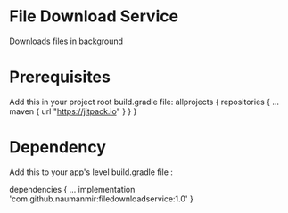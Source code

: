 # File Download Service

Downloads files in background


# Prerequisites

Add this in your project root build.gradle file:
allprojects {
	repositories {
		...
		maven { url "https://jitpack.io" }
	}
}

# Dependency

Add this to your app's level build.gradle file :

dependencies {
	...
	implementation 'com.github.naumanmir:filedownloadservice:1.0'
}




